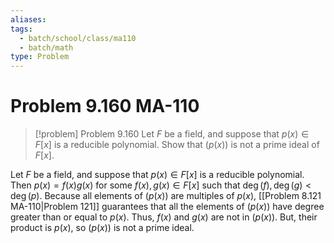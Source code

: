 ```yaml
---
aliases: 
tags:
  - batch/school/class/ma110
  - batch/math
type: Problem
---
```

# Problem 9.160 MA-110

> [!problem] Problem 9.160
> Let $F$ be a field, and suppose that $p(x) \in  F[x]$ is a reducible polynomial. Show that $(p(x))$ is not a prime ideal of $F[x]$.

Let $F$ be a field, and suppose that $p(x) \in  F[x]$ is a reducible polynomial. Then $p(x)=f(x)g(x)$ for some $f(x),g(x) \in F[x]$ such that $\deg(f),\deg(g) <\deg(p)$. Because all elements of $(p(x))$ are multiples of $p(x)$, [[Problem 8.121 MA-110|Problem 121]] guarantees that all the elements of $(p(x))$ have degree greater than or equal to $p(x)$. Thus, $f(x)$ and $g(x)$ are not in $(p(x))$. But, their product is $p(x)$, so $(p(x))$ is not a prime ideal.
